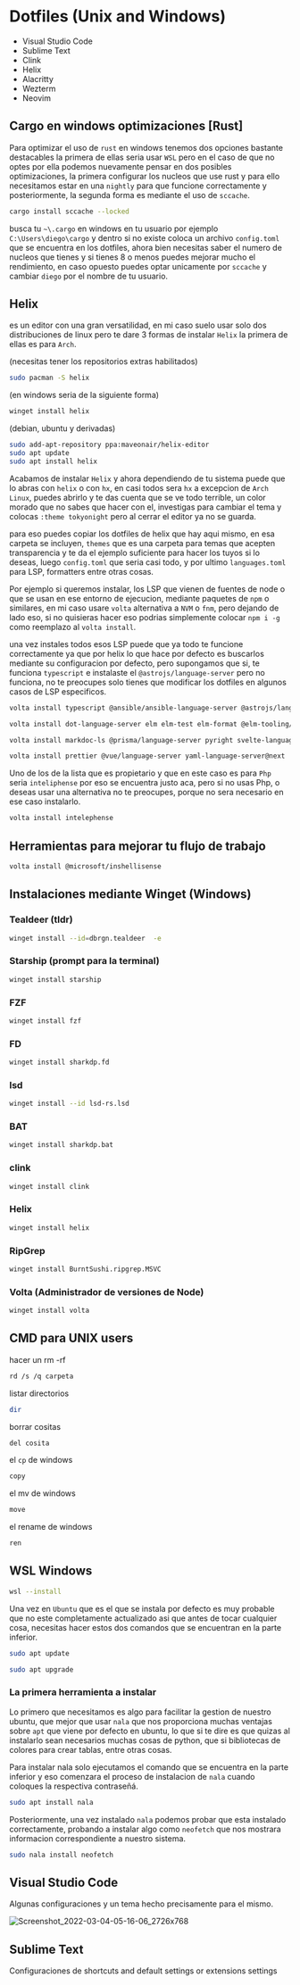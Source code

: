 # Dotfiles (Unix and Windows)

- Visual Studio Code
- Sublime Text
- Clink
- Helix
- Alacritty
- Wezterm
- Neovim

## Cargo en windows optimizaciones [Rust]

Para optimizar el uso de `rust` en windows tenemos dos opciones bastante destacables la primera de ellas seria usar `WSL` pero en el caso de que no optes por ella podemos nuevamente pensar en dos posibles optimizaciones, la primera configurar los nucleos que use rust y para ello necesitamos estar en una `nightly` para que funcione correctamente y posteriormente, la segunda forma es mediante el uso de `sccache`.

```sh
cargo install sccache --locked
```

busca tu `~\.cargo` en windows en tu usuario por ejemplo `C:\Users\diego\cargo` y dentro si no existe coloca un archivo `config.toml` que se encuentra en los dotfiles, ahora bien necesitas saber el numero de nucleos que tienes y si tienes 8 o menos puedes mejorar mucho el rendimiento, en caso opuesto puedes optar unicamente por `sccache` y cambiar `diego` por el nombre de tu usuario.

## Helix

es un editor con una gran versatilidad, en mi caso suelo usar solo dos distribuciones de linux pero te dare 3 formas de instalar `Helix` la primera de ellas es para `Arch`.

(necesitas tener los repositorios extras habilitados)
```sh
sudo pacman -S helix
```
(en windows seria de la siguiente forma)
```sh
winget install helix
```

(debian, ubuntu y derivadas)
```sh
sudo add-apt-repository ppa:maveonair/helix-editor
sudo apt update
sudo apt install helix
```

Acabamos de instalar `Helix` y ahora dependiendo de tu sistema puede que lo abras con `helix` o con `hx`, en casi todos sera `hx` a excepcion de `Arch Linux`, puedes abrirlo y te das cuenta que se ve todo terrible, un color morado que no sabes que hacer con el, investigas para cambiar el tema y colocas `:theme tokyonight` pero al cerrar el editor ya no se guarda.

para eso puedes copiar los dotfiles de helix que hay aqui mismo, en esa carpeta se incluyen, `themes` que es una carpeta para temas que acepten transparencia y te da el ejemplo suficiente para hacer los tuyos si lo deseas, luego `config.toml` que seria casi todo, y por ultimo `languages.toml` para LSP, formatters entre otras cosas.

Por ejemplo si queremos instalar, los LSP que vienen de fuentes de node o que se usan en ese entorno de ejecucion, mediante paquetes de `npm` o similares, en mi caso usare `volta` alternativa a `NVM` o `fnm`, pero dejando de lado eso, si no quisieras hacer eso podrias simplemente colocar `npm i -g` como reemplazo al `volta install`.

una vez instales todos esos LSP puede que ya todo te funcione correctamente ya que por helix lo que hace por defecto es buscarlos mediante su configuracion por defecto, pero supongamos que si, te funciona `typescript` e instalaste el `@astrojs/language-server` pero no funciona, no te preocupes solo tienes que modificar los dotfiles en algunos casos de LSP especificos.

```sh
volta install typescript @ansible/ansible-language-server @astrojs/language-server bash-language-server vscode-langservers-extracted dockerfile-language-server-nodejs
```
```sh
volta install dot-language-server elm elm-test elm-format @elm-tooling/elm-language-server graphql-language-service-cli lean-language-server sql-language-server
```

```sh
volta install markdoc-ls @prisma/language-server pyright svelte-language-server typescript-svelte-plugin @tailwindcss/language-server typescript-language-server
```

```sh
volta install prettier @vue/language-server yaml-language-server@next
```

Uno de los de la lista que es propietario y que en este caso es para `Php` seria `inteliphense` por eso se encuentra justo aca, pero si no usas Php, o deseas usar una alternativa no te preocupes, porque no sera necesario en ese caso instalarlo.

```sh
volta install intelephense
```

## Herramientas para mejorar tu flujo de trabajo

```sh
volta install @microsoft/inshellisense
```

## Instalaciones mediante Winget (Windows)

### Tealdeer (tldr)
```sh
winget install --id=dbrgn.tealdeer  -e
```

### Starship (prompt para la terminal)

```sh
winget install starship
```
### FZF

```sh
winget install fzf
```

### FD

```sh
winget install sharkdp.fd
```

### lsd

```sh
winget install --id lsd-rs.lsd
```

### BAT

```sh
winget install sharkdp.bat
```

### clink

```sh
winget install clink
```

### Helix

```sh
winget install helix
```

### RipGrep

```sh
winget install BurntSushi.ripgrep.MSVC
```

### Volta (Administrador de versiones de Node)

```sh
winget install volta
```

## CMD para UNIX users

hacer un rm -rf

```sh
rd /s /q carpeta
```
listar directorios

```sh
dir
```

borrar cositas

```sh
del cosita
```

el `cp` de windows

```sh
copy
```

el mv de windows

```sh
move
```

el rename de windows

```sh
ren
```

## WSL Windows

```sh
wsl --install
```

Una vez en `Ubuntu` que es el que se instala por defecto es muy probable que no este completamente actualizado asi que antes de tocar cualquier cosa, necesitas hacer estos dos comandos que se encuentran en la parte inferior.

```sh
sudo apt update
```

```sh
sudo apt upgrade
```

### La primera herramienta a instalar

Lo primero que necesitamos es algo para facilitar la gestion de nuestro ubuntu, que mejor que usar `nala` que nos proporciona muchas ventajas sobre `apt` que viene por defecto en ubuntu, lo que si te dire es que quizas al instalarlo sean necesarios muchas cosas de python, que si bibliotecas de colores para crear tablas, entre otras cosas.

Para instalar nala solo ejecutamos el comando que se encuentra en la parte inferior y eso comenzara el proceso de instalacion de `nala` cuando coloques la respectiva contraseñá.

```sh
sudo apt install nala
```

Posteriormente, una vez instalado `nala` podemos probar que esta instalado correctamente, probando a instalar algo como `neofetch` que nos mostrara informacion correspondiente a nuestro sistema.

```sh
sudo nala install neofetch
```

## Visual Studio Code
Algunas configuraciones y un tema hecho precisamente para el mismo.

![Screenshot_2022-03-04-05-16-06_2726x768](https://user-images.githubusercontent.com/88301232/156854856-4206ce66-fd56-44b0-92e7-d284d0db4c83.png)

## Sublime Text
Configuraciones de shortcuts and default settings or extensions settings
